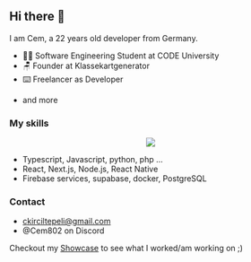 ## Hi there 👋

I am Cem, a 22 years old developer from Germany.

- 👨‍💻 Software Engineering Student at CODE University
- 🪑 Founder at Klassekartgenerator
- ⌨️ Freelancer as Developer
+ and more

### My skills
<p align="center">
  <a href="https://skillicons.dev">
    <img src="https://skillicons.dev/icons?i=js,html,css,ts,py,php,docker,firebase,grafana,postman,react,supabase,sequelize,tailwind&perline=7" />
  </a>
</p>

- Typescript, Javascript, python, php ...
- React, Next.js, Node.js, React Native
- Firebase services, supabase, docker, PostgreSQL

### Contact
- ckirciltepeli@gmail.com
- @Cem802 on Discord

Checkout my [Showcase](https://github.com/Cem802/Showcase) to see what I worked/am working on ;)
